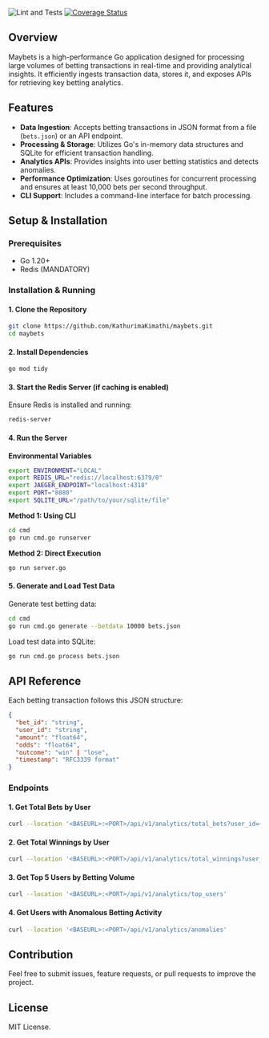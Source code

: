 ![Lint and Tests](https://github.com/KathurimaKimathi/maybets/actions/workflows/ci.yml/badge.svg)
[![Coverage Status](https://coveralls.io/repos/github/KathurimaKimathi/maybets/badge.svg?branch=main&kill_cache=1)](https://coveralls.io/github/KathurimaKimathi/maybets?branch=main)

## Overview
Maybets is a high-performance Go application designed for processing large volumes of betting transactions in real-time and providing analytical insights. It efficiently ingests transaction data, stores it, and exposes APIs for retrieving key betting analytics.

## Features
- **Data Ingestion**: Accepts betting transactions in JSON format from a file (`bets.json`) or an API endpoint.
- **Processing & Storage**: Utilizes Go's in-memory data structures and SQLite for efficient transaction handling.
- **Analytics APIs**: Provides insights into user betting statistics and detects anomalies.
- **Performance Optimization**: Uses goroutines for concurrent processing and ensures at least 10,000 bets per second throughput.
- **CLI Support**: Includes a command-line interface for batch processing.

## Setup & Installation
### Prerequisites
- Go 1.20+
- Redis (MANDATORY)

### Installation & Running
#### 1. Clone the Repository
```sh
git clone https://github.com/KathurimaKimathi/maybets.git
cd maybets
```
#### 2. Install Dependencies
```sh
go mod tidy
```
#### 3. Start the Redis Server (if caching is enabled)
Ensure Redis is installed and running:
```sh
redis-server
```
#### 4. Run the Server
**Environmental Variables**
```sh
export ENVIRONMENT="LOCAL"
export REDIS_URL="redis://localhost:6379/0"
export JAEGER_ENDPOINT="localhost:4318"
export PORT="8080"
export SQLITE_URL="/path/to/your/sqlite/file"
```
**Method 1: Using CLI**
```sh
cd cmd
go run cmd.go runserver
```
**Method 2: Direct Execution**
```sh
go run server.go
```
#### 5. Generate and Load Test Data
Generate test betting data:
```sh
cd cmd
go run cmd.go generate --betdata 10000 bets.json
```
Load test data into SQLite:
```sh
go run cmd.go process bets.json
```

## API Reference
Each betting transaction follows this JSON structure:
```json
{
  "bet_id": "string",
  "user_id": "string",
  "amount": "float64",
  "odds": "float64",
  "outcome": "win" | "lose",
  "timestamp": "RFC3339 format"
}
```

### Endpoints
#### 1. Get Total Bets by User
```sh
curl --location '<BASEURL>:<PORT>/api/v1/analytics/total_bets?user_id={user_id}'
```
#### 2. Get Total Winnings by User
```sh
curl --location '<BASEURL>:<PORT>/api/v1/analytics/total_winnings?user_id={user_id}'
```
#### 3. Get Top 5 Users by Betting Volume
```sh
curl --location '<BASEURL>:<PORT>/api/v1/analytics/top_users'
```
#### 4. Get Users with Anomalous Betting Activity
```sh
curl --location '<BASEURL>:<PORT>/api/v1/analytics/anomalies'
```

## Contribution
Feel free to submit issues, feature requests, or pull requests to improve the project.

## License
MIT License.
